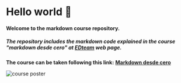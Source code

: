 # Hello world 👋

#### Welcome to the markdown course repository.

##### The repository includes the markdown code explained in the course "markdown desde cero" at [EDteam] web page.

**The course can be taken following this link:** **[Markdown desde cero]**

![course poster](https://edteam-media.s3.amazonaws.com/infographics/original/3f4ce142-f8f4-4d41-923c-64ce9fbabf59.png)


[Edteam]: https://ed.team/
[Markdown desde cero]: https://app.ed.team/cursos/markdown/




